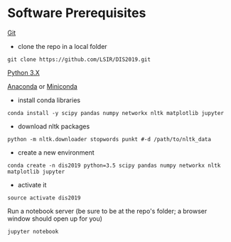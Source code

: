 # Software Prerequisites

[Git](https://git-scm.com)

* clone the repo in a local folder

```
git clone https://github.com/LSIR/DIS2019.git
```

[Python 3.X](https://www.python.org/)

[Anaconda](https://www.anaconda.com/download/) or [Miniconda](https://conda.io/miniconda.html)

* install conda libraries
```
conda install -y scipy pandas numpy networkx nltk matplotlib jupyter
```

* download nltk packages
```
python -m nltk.downloader stopwords punkt #-d /path/to/nltk_data
```

* create a new environment 

```
conda create -n dis2019 python=3.5 scipy pandas numpy networkx nltk matplotlib jupyter
```

* activate it
	
```
source activate dis2019
```


Run a notebook server (be sure to be at the repo's folder; a browser window should open up for you)

```
jupyter notebook
```

